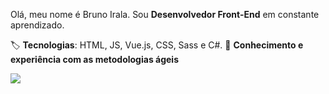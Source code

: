 Olá, meu nome é Bruno Irala. Sou **Desenvolvedor Front-End** em constante aprendizado.

🏷️ **Tecnologias**: HTML, JS, Vue.js, CSS, Sass e C#.
🧠 **Conhecimento e experiência com as metodologias ágeis**

<p align="left">  
  <a href="https://www.linkedin.com/in/bruno-irala/" alt="Linkedin">
  <img src="https://img.shields.io/badge/-Linkedin-0e76a8?style=for-the-badge&logo=Linkedin&logoColor=white&link=https://www.linkedin.com/in/bruno-irala/" /></a>
